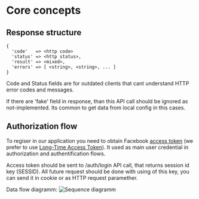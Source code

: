 # Core concepts #
## Response structure ##
    {
      'code'   => <http code>
      'status' => <http status>,
      'result' => <mixed>,
      'errors' => [ <string>, <string>, ... ]
    }

Code and Status fields are for outdated clients that cant understand HTTP error codes and messages.

If there are 'fake' field in response, than this API call should be ignored as not-implemented. Its common to get data from local config in this cases.

## Authorization flow ##
To regiser in our application you need to obtain Facebook <a href="https://developers.facebook.com/docs/authentication/server-side/">access token</a> (we prefer to use <a href="https://developers.facebook.com/roadmap/offline-access-removal/">Long-Time Access Token</a>). It used as main user credential in authorization and authentification flows.

Access token should be sent to /auth/login API call, that returns session id key (SESSID). All future request should be done with using of this key, you can send it in cookie or as HTTP request paramether.

Data flow diagramm:
![Sequence diagramm](http://www.websequencediagrams.com/cgi-bin/cdraw?lz=dGl0bGUgQXV0aG9yaXphdGlvbiBmbG93CgpBcHAtPkZiOiBBY3F1aXJlIGFjY2VzcyB0b2tlbiAoQVQpCkZiLT5BcHA6IEFUACUKRXhjaGFuZ2UgQVQgZm9yIExvbmctVGVybSBBVAAoCgAJDQBmBQBEBVNldAAkDSBhcwAXClBJOiAvYXV0aC9sb2dpbiArAHMFUEkANAhFU1NJRApub3RlIG92ZXIgQXBwLAAwBVdhaXQAgQcFdXNlci1hYwCBYQV0aGF0IHNob3VsZCBiZSBzZW50IHRvIHNlcnZlcgBnC0FQSSBjYWxsAF8LSFRUUCAyMDAgKyBKU09OIGRhdGE&s=omegapple)
